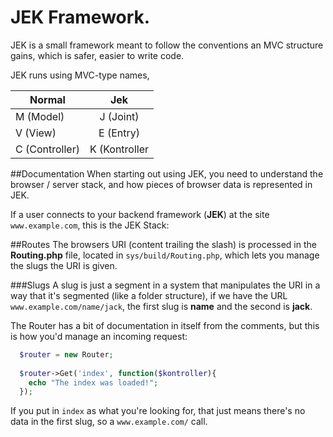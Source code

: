 # JEK Framework.
JEK is a small framework meant to follow the conventions an MVC structure gains, which is safer, easier to write code.

JEK runs using MVC-type names,


| Normal         | Jek           |
| -------------- |:-------------:|
| M (Model)      | J (Joint)     |
| V (View)       | E (Entry)     |
| C (Controller) | K (Kontroller |

##Documentation
When starting out using JEK, you need to understand the browser / server stack, and how pieces of browser data is represented in JEK.

If a user connects to your backend framework (**JEK**) at the site `www.example.com`, this is the JEK Stack:

##Routes
The browsers URI (content trailing the slash) is processed in the **Routing.php** file, located in `sys/build/Routing.php`, which lets you manage the slugs the URI is given.

###Slugs
A slug is just a segment in a system that manipulates the URI in a way that it's segmented (like a folder structure), if we have the URL `www.example.com/name/jack`, the first slug is **name** and the second is **jack**.

The Router has a bit of documentation in itself from the comments, but this is how you'd manage an incoming request:

```php
  $router = new Router;
  
  $router->Get('index', function($kontroller){
    echo "The index was loaded!";
  });
```

If you put in `index` as what you're looking for, that just means there's no data in the first slug, so a `www.example.com/` call.
